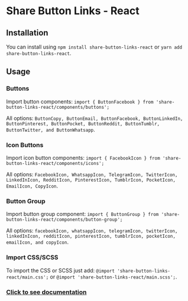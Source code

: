 # Share Button Links - React

## Installation

You can install using `npm install share-button-links-react` or `yarn add share-button-links-react`.

## Usage

### Buttons

Import button components: `import { ButtonFacebook } from 'share-button-links-react/components/buttons';`

All options: `ButtonCopy, ButtonEmail, ButtonFacebook, ButtonLinkedIn, ButtonPinterest, ButtonPocket, ButtonReddit, ButtonTumblr, ButtonTwitter, and ButtonWhatsapp`.

### Icon Buttons

Import icon button components: `import { FacebookIcon } from 'share-button-links-react/components/icons';`

All options: `FacebookIcon, WhatsappIcon, TelegramIcon, TwitterIcon, LinkedInIcon, RedditIcon, PinterestIcon, TumblrIcon, PocketIcon, EmailIcon, CopyIcon`.

### Button Group

Import button group component: `import { ButtonGroup } from 'share-button-links-react/components/button-group';`

All options: `facebookIcon, whatsappIcon, telegramIcon, twitterIcon, linkedInIcon, redditIcon, pinterestIcon, tumblrIcon, pocketIcon, emailIcon, and copyIcon`.

### Import CSS/SCSS

To import the CSS or SCSS just add: `@import 'share-button-links-react/main.css';` or `@import 'share-button-links-react/main.scss';`.

### [Click to see documentation](https://share-button-links-react-docs.vercel.app/)